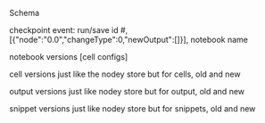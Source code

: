 Schema

checkpoint event:
run/save id #, [{"node":"0.0","changeType":0,"newOutput":[]}], notebook name

notebook versions
[cell configs]

cell versions
just like the nodey store but for cells, old and new

output versions
just like nodey store but for output, old and new

snippet versions
just like nodey store but for snippets, old and new
